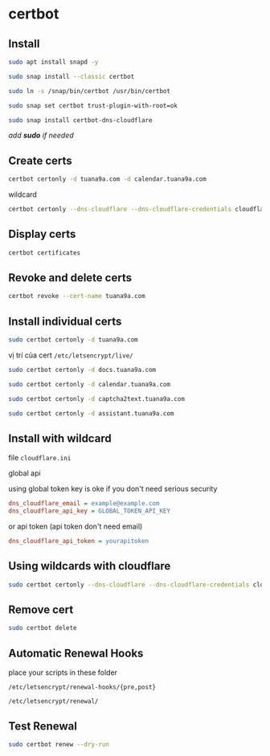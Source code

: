 # certbot

## Install

```bash
sudo apt install snapd -y
```

```bash
sudo snap install --classic certbot
```

```bash
sudo ln -s /snap/bin/certbot /usr/bin/certbot
```

```bash
sudo snap set certbot trust-plugin-with-root=ok
```

```bash
sudo snap install certbot-dns-cloudflare
```

_add **sudo** if needed_

## Create certs

```bash
certbot certonly -d tuana9a.com -d calendar.tuana9a.com
```

wildcard

```bash
certbot certonly --dns-cloudflare --dns-cloudflare-credentials cloudflare.ini -d tuana9a.com -d *.tuana9a.com
```

## Display certs

```bash
certbot certificates
```

## Revoke and delete certs

```bash
certbot revoke --cert-name tuana9a.com
```

## Install individual certs

```bash
sudo certbot certonly -d tuana9a.com
```

vị trí của cert `/etc/letsencrypt/live/`

```bash
sudo certbot certonly -d docs.tuana9a.com
```

```bash
sudo certbot certonly -d calendar.tuana9a.com
```

```bash
sudo certbot certonly -d captcha2text.tuana9a.com
```

```bash
sudo certbot certonly -d assistant.tuana9a.com
```

## Install with wildcard

file `cloudflare.ini`

global api

using global token key is oke if you don't need serious security

```ini
dns_cloudflare_email = example@example.com
dns_cloudflare_api_key = GLOBAL_TOKEN_API_KEY
```

or api token (api token don't need email)

```ini
dns_cloudflare_api_token = yourapitoken
```

## Using wildcards with cloudflare

```bash
sudo certbot certonly --dns-cloudflare --dns-cloudflare-credentials cloudflare.ini -d tuana9a.com,*.tuana9a.com
```

## Remove cert

```bash
sudo certbot delete
```

## Automatic Renewal Hooks

place your scripts in these folder

```text
/etc/letsencrypt/renewal-hooks/{pre,post}
```

```text
/etc/letsencrypt/renewal/
```

## Test Renewal

```bash
sudo certbot renew --dry-run
```
